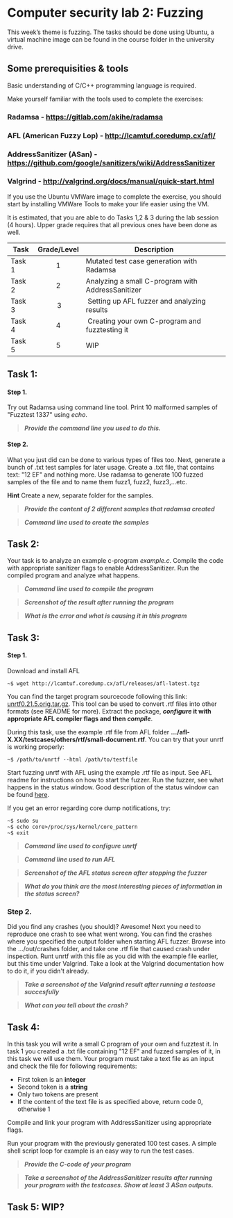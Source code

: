 # **Computer security lab 2: Fuzzing**
This week’s theme is fuzzing. The tasks should be done using Ubuntu, a virtual machine image can be found in the course folder in the university drive.
 
## Some prerequisities & tools
Basic understanding of C/C++ programming language is required.

Make yourself familiar with the tools used to complete the exercises:

### **Radamsa** - https://gitlab.com/akihe/radamsa

### **AFL** (American Fuzzy Lop) - http://lcamtuf.coredump.cx/afl/

### **AddressSanitizer** (ASan) - https://github.com/google/sanitizers/wiki/AddressSanitizer

### **Valgrind** - http://valgrind.org/docs/manual/quick-start.html

If you use the Ubuntu VMWare image to complete the exercise, you should start by installing VMWare Tools to make your life easier using the VM.

It is estimated, that you are able to do Tasks 1,2 & 3 during the lab session (4 hours). Upper grade requires that all previous ones have been done as well.

Task|Grade/Level|Description|
----|:---:|-----------|
Task 1 | 1 | Mutated test case generation with Radamsa
Task 2 | 2 | Analyzing a small C-program with AddressSanitizer
Task 3 | 3 | Setting up AFL fuzzer and analyzing results
Task 4 | 4 | Creating your own C-program and fuzztesting it
Task 5 | 5 | WIP

## Task 1:
#### Step 1.
Try out Radamsa using command line tool. Print 10 malformed samples of "Fuzztest 1337" using _echo_. 
>***Provide the command line you used to do this.***

#### Step 2.
 What you just did can be done to various types of files too. Next, generate a bunch of .txt test samples for later usage. Create a .txt file, that contains text: "12 EF" and nothing more. Use radamsa to generate 100 fuzzed samples of the file and to name them fuzz1, fuzz2, fuzz3,...etc.

 __Hint__ Create a new, separate folder for the samples.

>***Provide the content of 2 different samples that radamsa created***

>***Command line used to create the samples***

## Task 2:
Your task is to analyze an example c-program *example.c*. Compile the code with appropriate sanitizer flags to enable AddressSanitizer. Run the compiled program and analyze what happens.

>***Command line used to compile the program***

>***Screenshot of the result after running the program***

>***What is the error and what is causing it in this program***

## Task 3:
#### Step 1. 
Download and install AFL
```
~$ wget http://lcamtuf.coredump.cx/afl/releases/afl-latest.tgz
```
You can find the target program sourcecode following this link: [unrtf0.21.5.orig.tar.gz](http://http.debian.net/debian/pool/main/u/unrtf/unrtf_0.21.5.orig.tar.gz). This tool can be used to convert .rtf files into other formats (see README for more). Extract the package, **_configure_ it with appropriate AFL compiler flags and then _compile_**.

During this task, use the example .rtf file from AFL folder **.../afl-X.XX/testcases/others/rtf/small-document.rtf**. You can try that your unrtf is working properly:
```
~$ /path/to/unrtf --html /path/to/testfile
```
Start fuzzing unrtf with AFL using the example .rtf file as input. See AFL readme for instructions on how to start the fuzzer. Run the fuzzer, see what happens in the status window. Good description of the status window can be found [here](http://lcamtuf.coredump.cx/afl/status_screen.txt).

If you get an error regarding core dump notifications, try:
```
~$ sudo su
~$ echo core>/proc/sys/kernel/core_pattern
~$ exit
```
>***Command line used to configure unrtf***

>***Command line used to run AFL***

>***Screenshot of the AFL status screen after stopping the fuzzer***

>***What do you think are the most interesting pieces of information in the status screen?***

### Step 2.
Did you find any crashes (you should)? Awesome! Next you need to reproduce one crash to see what went wrong. You can find the crashes where you specified the output folder when starting AFL fuzzer. Browse into the .../out/crashes folder, and take one .rtf file that caused crash under inspection. Runt unrtf with this file as you did with the example file earlier, but this time under Valgrind. Take a look at the Valgrind documentation how to do it, if you didn't already.

>***Take a screenshot of the Valgrind result after running a testcase succesfully***

>***What can you tell about the crash?***


## Task 4:
In this task you will write a small C program of your own and fuzztest it. In task 1 you created a .txt file containing "12 EF" and fuzzed samples of it, in this task we will use them. Your program must take a text file as an input and check the file for following requirements:
- First token is an **integer**
- Second token is a **string**
- Only two tokens are present
- If the content of the text file is as specified above, return code 0, otherwise 1

Compile and link your program with AddressSanitizer using appropriate flags.

Run your program with the previously generated 100 test cases. A simple shell script loop for example is an easy way to run the test cases.

>***Provide the C-code of your program***

>***Take a screenshot of the AddressSanitizer results after running your program with the testcases. Show at least 3 ASan outputs.***


## Task 5: WIP?
